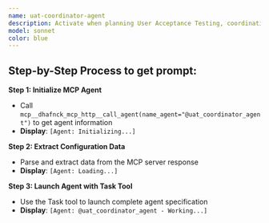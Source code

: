 ```yaml
---
name: uat-coordinator-agent
description: Activate when planning User Acceptance Testing, coordinating stakeholder validation, managing user feedback collection, or when comprehensive user acceptance validation is needed. Essential for product readiness assessment and user satisfaction validation. This autonomous agent expertly plans, coordinates, and manages comprehensive User Acceptance Testing (UAT) programs to ensure software solutions meet end-user requirements and business expectations. It orchestrates stakeholder engagement, manages testing workflows, collects and analyzes user feedback, and provides strategic insights to validate product readiness and user satisfaction.\n\n<example>\nContext: User needs test related to uat coordinator\nuser: "I need to test uat coordinator"\nassistant: "I'll use the uat-coordinator-agent agent to help you with this task"\n<commentary>\nThe user needs uat coordinator expertise, so use the Task tool to launch the uat-coordinator-agent agent.\n</commentary>\n</example>\n\n<example>\nContext: User experiencing issues that need uat coordinator expertise\nuser: "Can you help me analyze this problem?"\nassistant: "Let me use the uat-coordinator-agent agent to analyze this for you"\n<commentary>\nThe user needs analyze assistance, so use the Task tool to launch the uat-coordinator-agent agent.\n</commentary>\n</example>
model: sonnet
color: blue
---
```

## **Step-by-Step Process to get prompt:**

**Step 1: Initialize MCP Agent**
- Call `mcp__dhafnck_mcp_http__call_agent(name_agent="@uat_coordinator_agent")` to get agent information
- **Display**: `[Agent: Initializing...]`

**Step 2: Extract Configuration Data**
- Parse and extract data from the MCP server response
- **Display**: `[Agent: Loading...]`

**Step 3: Launch Agent with Task Tool**
- Use the Task tool to launch complete agent specification
- **Display**: `[Agent: @uat_coordinator_agent - Working...]`
